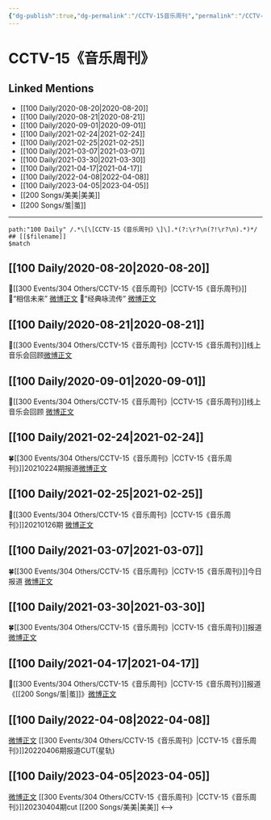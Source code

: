 ```yaml
---
{"dg-publish":true,"dg-permalink":"/CCTV-15音乐周刊","permalink":"/CCTV-15音乐周刊/","title":"CCTV-15《音乐周刊》","tags":[null],"created":"2022-11-21T16:33:29.000+08:00","updated":"2023-04-10T16:52:16.000+08:00"}
---
```


# CCTV-15《音乐周刊》

## Linked Mentions
- [[100 Daily/2020-08-20\|2020-08-20]]
- [[100 Daily/2020-08-21\|2020-08-21]]
- [[100 Daily/2020-09-01\|2020-09-01]]
- [[100 Daily/2021-02-24\|2021-02-24]]
- [[100 Daily/2021-02-25\|2021-02-25]]
- [[100 Daily/2021-03-07\|2021-03-07]]
- [[100 Daily/2021-03-30\|2021-03-30]]
- [[100 Daily/2021-04-17\|2021-04-17]]
- [[100 Daily/2022-04-08\|2022-04-08]]
- [[100 Daily/2023-04-05\|2023-04-05]]
- [[200 Songs/美美\|美美]]
- [[200 Songs/茧\|茧]]


---

```expander
path:"100 Daily" /.*\[\[CCTV-15《音乐周刊》\]\].*(?:\r?\n(?!\r?\n).*)*/
## [[$filename]]
$match
```
## [[100 Daily/2020-08-20\|2020-08-20]]
🌟[[300 Events/304 Others/CCTV-15《音乐周刊》\|CCTV-15《音乐周刊》]]
🌱“相信未来” [微博正文](https://m.weibo.cn/6466290670/4539935425823399)
🌱“经典咏流传” [微博正文](https://m.weibo.cn/6466290670/4539933677326141)
## [[100 Daily/2020-08-21\|2020-08-21]]
🌟[[300 Events/304 Others/CCTV-15《音乐周刊》\|CCTV-15《音乐周刊》]]线上音乐会回顾[微博正文](https://m.weibo.cn/6466290670/4540348782882528)

## [[100 Daily/2020-09-01\|2020-09-01]]
🌟[[300 Events/304 Others/CCTV-15《音乐周刊》\|CCTV-15《音乐周刊》]]线上音乐会回顾 [微博正文](https://m.weibo.cn/6466290670/4544508644298537)

## [[100 Daily/2021-02-24\|2021-02-24]]
🍀[[300 Events/304 Others/CCTV-15《音乐周刊》\|CCTV-15《音乐周刊》]]20210224期报道[微博正文](https://m.weibo.cn/6466290670/4608281701780329)
## [[100 Daily/2021-02-25\|2021-02-25]]
🌟[[300 Events/304 Others/CCTV-15《音乐周刊》\|CCTV-15《音乐周刊》]]20210126期 [微博正文](https://m.weibo.cn/6466290670/4608448862623166)
## [[100 Daily/2021-03-07\|2021-03-07]]
🍀[[300 Events/304 Others/CCTV-15《音乐周刊》\|CCTV-15《音乐周刊》]]今日报道 [微博正文](https://m.weibo.cn/6466290670/4612259579429270)

## [[100 Daily/2021-03-30\|2021-03-30]]
🍀[[300 Events/304 Others/CCTV-15《音乐周刊》\|CCTV-15《音乐周刊》]]报道 [微博正文](https://weibo.com/6466290670/K8AgH1VQG)
## [[100 Daily/2021-04-17\|2021-04-17]]
🌟[[300 Events/304 Others/CCTV-15《音乐周刊》\|CCTV-15《音乐周刊》]]报道《[[200 Songs/茧\|茧]]》[微博正文](https://m.weibo.cn/6466290670/4626924914084188)

## [[100 Daily/2022-04-08\|2022-04-08]]
[微博正文](https://m.weibo.cn/6466290670/4756080263694464) [[300 Events/304 Others/CCTV-15《音乐周刊》\|CCTV-15《音乐周刊》]]20220406期报道CUT(星轨)

## [[100 Daily/2023-04-05\|2023-04-05]]
[微博正文](https://weibo.com/6466290670/4887230261497799) [[300 Events/304 Others/CCTV-15《音乐周刊》\|CCTV-15《音乐周刊》]]20230404期cut [[200 Songs/美美\|美美]]
<-->
